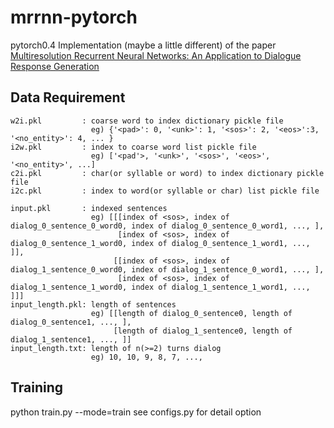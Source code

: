 # mrrnn-pytorch
pytorch0.4 Implementation (maybe a little different) of the paper [Multiresolution Recurrent Neural Networks: An Application to Dialogue Response Generation](https://arxiv.org/abs/1606.00776)

## Data Requirement
```
w2i.pkl         : coarse word to index dictionary pickle file   
                  eg) {'<pad>': 0, '<unk>': 1, '<sos>': 2, '<eos>':3, '<no_entity>': 4, ... }
i2w.pkl         : index to coarse word list pickle file   
                  eg) ['<pad'>, '<unk>', '<sos>', '<eos>', '<no_entity>', ...]
c2i.pkl         : char(or syllable or word) to index dictionary pickle file
i2c.pkl         : index to word(or syllable or char) list pickle file

input.pkl       : indexed sentences    
                  eg) [[[index of <sos>, index of dialog_0_sentence_0_word0, index of dialog_0_sentence_0_word1, ..., ],
                        [index of <sos>, index of dialog_0_sentence_1_word0, index of dialog_0_sentence_1_word1, ..., ]],
                       [[index of <sos>, index of dialog_1_sentence_0_word0, index of dialog_1_sentence_0_word1, ..., ],
                        [index of <sos>, index of dialog_1_sentence_1_word0, index of dialog_1_sentence_1_word1, ..., ]]]
input_length.pkl: length of sentences  
                  eg) [[length of dialog_0_sentence0, length of dialog_0_sentence1, ..., ],
                       [length of dialog_1_sentence0, length of dialog_1_sentence1, ..., ]]
input_length.txt: length of n(>=2) turns dialog   
                  eg) 10, 10, 9, 8, 7, ...,
```

## Training
python train.py --mode=train
see configs.py for detail option
